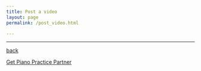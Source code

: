 ```yaml
---
title: Post a video
layout: page
permalink: /post_video.html

---
```

<head>

<script src='//cameratag.com/api/v5/js/cameratag.js' type='text/javascript'></script>
</head>


<camera id='musiccase' data-app-id='cc482b40-f5df-0130-9146-22000aecc0e6'></camera>

***

[back](G1_A1_pathway2.html)


[Get Piano Practice Partner](https://itunes.apple.com/gb/app/abrsm-piano-practice-partner/id891238739?mt=8)
